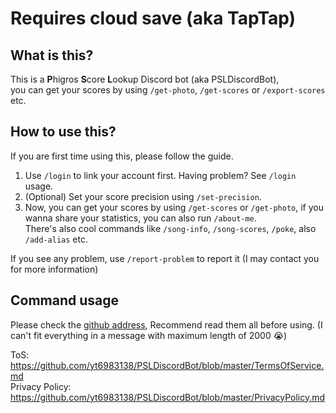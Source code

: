 ﻿# Requires cloud save (aka TapTap)

## What is this?
This is a **P**higros **S**core **L**ookup Discord bot (aka PSLDiscordBot),<br/>
you can get your scores by using `/get-photo`, `/get-scores` or `/export-scores` etc.<br/>
## How to use this?
If you are first time using this, please follow the guide.
1. Use `/login` to link your account first. Having problem? See `/login` usage.
2. (Optional) Set your score precision using `/set-precision`.
3. Now, you can get your scores by using `/get-scores` or `/get-photo`, 
 if you wanna share your statistics, you can also run `/about-me`. <br/>
There's also cool commands like `/song-info`, `/song-scores`, `/poke`, also `/add-alias` etc. <br/>

If you see any problem, use `/report-problem` to report it (I may contact you for more information)
## Command usage
Please check the [github address](https://github.com/yt6983138/PSLDiscordBot/blob/master/usage.md), Recommend read them all before using. (I can't fit everything in a message with maximum length of 2000 :sob:) <br/>

ToS: https://github.com/yt6983138/PSLDiscordBot/blob/master/TermsOfService.md <br/>
Privacy Policy: https://github.com/yt6983138/PSLDiscordBot/blob/master/PrivacyPolicy.md